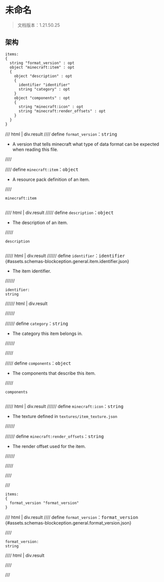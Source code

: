 # 未命名

> 文档版本：1.21.50.25



## 架构

```mcschema
items:
{
  string "format_version" : opt
  object "minecraft:item" : opt
  {
    object "description" : opt
    {
      identifier "identifier"
      string "category" : opt
    }
    object "components" : opt
    {
      string "minecraft:icon" : opt
      string "minecraft:render_offsets" : opt
    }
  }
}

```

/// html | div.result
//// define
`format_version`：<samp>string</samp>

- A version that tells minecraft what type of data format can be expected when reading this file.


////


//// define
`minecraft:item`：<samp>object</samp>

- A resource pack definition of an item.


////

<div class="language-text highlight"><span class="filename"><code>minecraft:item</code></span><pre id="__code_1"><span></span></pre></div>

//// html | div.result
///// define
`description`：<samp>object</samp>

- The description of an item.


/////

<div class="language-text highlight"><span class="filename"><code>description</code></span><pre id="__code_1"><span></span></pre></div>

///// html | div.result
////// define
`identifier`：<samp>identifier</samp> {#assets.schemas-blockception.general.item.identifier.json}

- The item identifier.


//////

```mcschema
identifier:
string

```

////// html | div.result

//////



////// define
`category`：<samp>string</samp>

- The category this item belongs in.


//////


/////


///// define
`components`：<samp>object</samp>

- The components that describe this item.


/////

<div class="language-text highlight"><span class="filename"><code>components</code></span><pre id="__code_1"><span></span></pre></div>

///// html | div.result
////// define
`minecraft:icon`：<samp>string</samp>

- The texture defined in `textures/item_texture.json`


//////


////// define
`minecraft:render_offsets`：<samp>string</samp>

- The render offset used for the item.


//////


/////


////


///







```mcschema
items:
{
  format_version "format_version"
}

```

/// html | div.result
//// define
`format_version`：<samp>format_version</samp> {#assets.schemas-blockception.general.format_version.json}


////

```mcschema
format_version:
string

```

//// html | div.result

////



///


